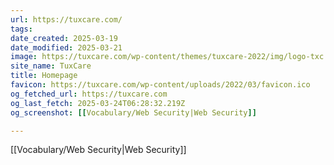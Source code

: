 ```yaml
---
url: https://tuxcare.com/
tags: 
date_created: 2025-03-19
date_modified: 2025-03-21
image: https://tuxcare.com/wp-content/themes/tuxcare-2022/img/logo-txc.svg
site_name: TuxCare
title: Homepage
favicon: https://tuxcare.com/wp-content/uploads/2022/03/favicon.ico
og_fetched_url: https://tuxcare.com
og_last_fetch: 2025-03-24T06:28:32.219Z
og_screenshot: [[Vocabulary/Web Security|Web Security]]

---
```

[[Vocabulary/Web Security|Web Security]]
